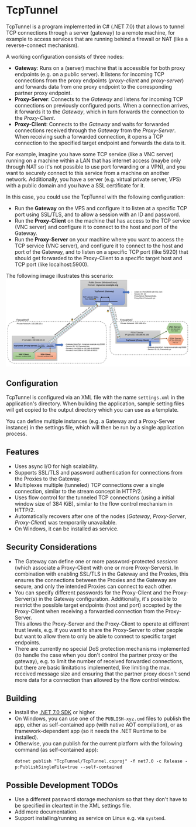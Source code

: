 # TcpTunnel

TcpTunnel is a program implemented in C# (.NET 7.0) that allows to tunnel TCP connections through a server (gateway)
to a remote machine, for example to access services that are running behind a firewall or NAT
(like a reverse-connect mechanism).

A working configuration consists of three nodes:
- **Gateway**: Runs on a (server) machine that is accessible for both proxy endpoints (e.g. on a public server).
  It listens for incoming TCP connections from the proxy endpoints (*proxy-client* and *proxy-server*) and forwards
  data from one proxy endpoint to the corresponding partner proxy endpoint.
- **Proxy-Server**: Connects to the *Gateway* and listens for incoming TCP connections on previously configured
  ports. When a connection arrives, it forwards it to the *Gateway*, which in turn forwards the connection to
  the *Proxy-Client*.
- **Proxy-Client**: Connects to the *Gateway* and waits for forwarded connections received through the
  *Gateway* from the *Proxy-Server*. When receiving such a forwarded connection, it opens a TCP connection
  to the specified target endpoint and forwards the data to it.

For example, imagine you have some TCP service (like a VNC server) running on a machine within a LAN that
has internet access (maybe only through NAT so it's not possible to use port forwarding or a VPN), and you
want to securely connect to this service from a machine on another network.
Additionally, you have a server (e.g. virtual private server, VPS) with a public domain and you have a
SSL certificate for it.

In this case, you could use the TcpTunnel with the following configuration:
- Run the **Gateway** on the VPS and configure it to listen at a specific TCP port using SSL/TLS, and to
  allow a session with an ID and password.
- Run the **Proxy-Client** on the machine that has access to the TCP service (VNC server) and configure it to
  connect to the host and port of the Gateway.
- Run the **Proxy-Server** on your machine where you want to access the TCP service (VNC server), and configure
  it to connect to the host and port of the Gateway, and to listen on a specific TCP port (like 5920) that
  should get forwarded to the Proxy-Client to a specific target host and TCP port (like localhost:5900).

The following image illustrates this scenario:
![](tcptunnel-illustration.svg?raw=1)

## Configuration

TcpTunnel is configured via an XML file with the name `settings.xml` in the application's directory.
When building the application, sample setting files will get copied to the output directory which you can
use as a template.

You can define multiple instances (e.g. a Gateway and a Proxy-Server instance) in the settings file, which
will then be run by a single application process.

## Features

- Uses async I/O for high scalability.
- Supports SSL/TLS and password authentication for connections from the Proxies to the Gateway.
- Multiplexes multiple (tunneled) TCP connections over a single connection, similar to the stream concept in HTTP/2.
- Uses flow control for the tunneled TCP connections (using a initial window size of 384 KiB), similar
  to the flow control mechanism in HTTP/2.
- Automatically recovers after one of the nodes (*Gateway*, *Proxy-Server*, *Proxy-Client*) was temporarily unavailable.
- On Windows, it can be installed as service.

## Security Considerations

- The Gateway can define one or more password-protected *sessions* (which associate a
  Proxy-Client with one or more Proxy-Servers). In combination with enabling SSL/TLS in the Gateway and
  the Proxies, this ensures the connections between the Proxies and the Gateway are secure, and only the
  intended Proxies can connect to each other.
- You can specify different passwords for the Proxy-Client and the Proxy-Server(s) in the Gateway
  configuration. Additionally, it's possible to restrict the possible target endpoints (host and port)
  accepted by the Proxy-Client when receiving a forwarded connection from the Proxy-Server.<br>
  This allows the Proxy-Server and the Proxy-Client to operate at different trust levels, e.g. if you
  want to share the Proxy-Server to other people but want to allow them to only be able to connect to
  specific target endpoints.
- There are currently no special DoS protection mechanisms implemented (to handle the case when you don't
  control the partner proxy or the gateway), e.g. to limit the number of received forwarded connections,
  but there are basic limitations implemented, like limiting the max. received message size and ensuring
  that the partner proxy doesn't send more data for a connection than allowed by the flow control window.

## Building

- Install the [.NET 7.0 SDK](https://dotnet.microsoft.com/download) or higher.
- On Windows, you can use one of the `PUBLISH-xyz.cmd` files to publish the app, either as self-contained app
  (with native AOT compilation), or as framework-dependent app (so it needs the .NET Runtime to be installed).
- Otherwise, you can publish for the current platform with the following command (as self-contained app): 
  ```
  dotnet publish "TcpTunnel/TcpTunnel.csproj" -f net7.0 -c Release -p:PublishSingleFile=true --self-contained
  ```

## Possible Development TODOs

- Use a different password storage mechanism so that they don't have to be specified in cleartext in the
  XML settings file.
- Add more documentation.
- Support installing/running as service on Linux e.g. via `systemd`.
